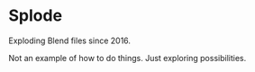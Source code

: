 # Splode

Exploding Blend files since 2016.

Not an example of how to do things. Just exploring possibilities.
